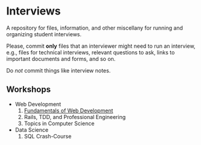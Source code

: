 # Interviews

A repository for files, information, and other miscellany for running and organizing student interviews.

Please, commit **only** files that an interviewer might need to run an interview, e.g., files for technical interviews, relevant questions to ask, links to important documents and forms, and so on.

Do *not* commit things like interview notes.

## Workshops

- Web Development
    1. [Fundamentals of Web Development](web-fundamentals)
    2. Rails, TDD, and Professional Engineering
    3. Topics in Computer Science
- Data Science
    1. SQL Crash-Course
